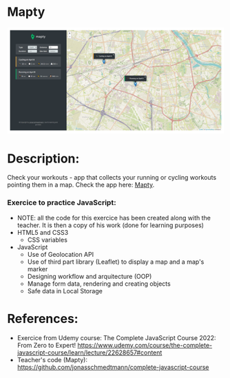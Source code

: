 # Mapty

![Alt Text](https://github.com/AnnaZaragoza/Mapty/blob/b0628fad9a2221f539c9695913252baf5f8af200/app.png)

# Description:
Check your workouts - app that collects your running or cycling workouts pointing them in a map.
Check the app here: [Mapty](https://annazaragoza.net/mapty/index.html).

### Exercice to practice JavaScript:
* NOTE: all the code for this exercice has been created along with the teacher. It is then a copy of his work (done for learning purposes)
* HTML5 and CSS3 
  - CSS variables
* JavaScript
  - Use of Geolocation API
  - Use of third part library (Leaflet) to display a map and a map's marker
  - Designing workflow and arquitecture (OOP)
  - Manage form data, rendering and creating objects 
  - Safe data in Local Storage


# References:
* Exercice from Udemy course: The Complete JavaScript Course 2022: From Zero to Expert!
https://www.udemy.com/course/the-complete-javascript-course/learn/lecture/22628657#content
* Teacher's code (Mapty): https://github.com/jonasschmedtmann/complete-javascript-course



